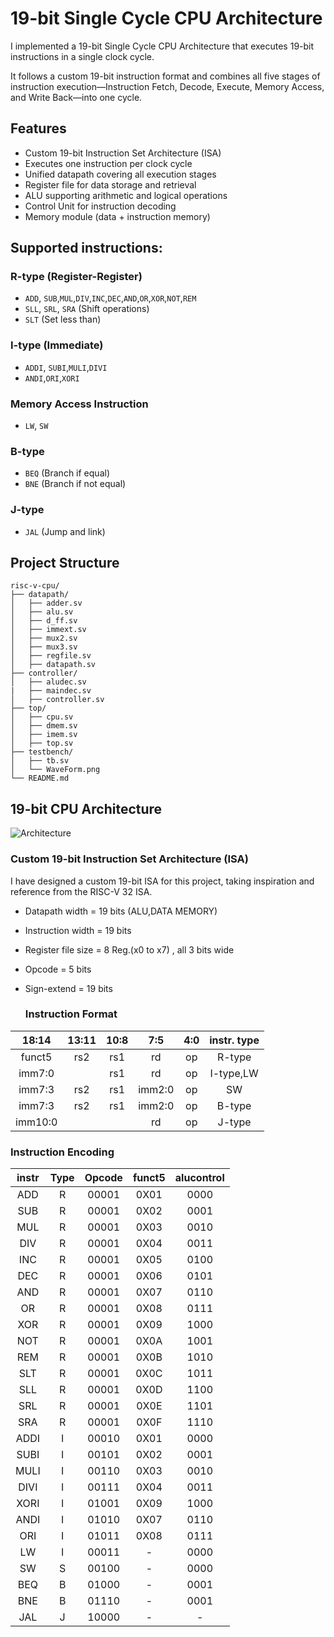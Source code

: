 # 19-bit Single Cycle CPU Architecture

I implemented a 19-bit Single Cycle CPU Architecture that executes 19-bit instructions in a single clock cycle.

It follows a custom 19-bit instruction format and combines all five stages of instruction execution—Instruction Fetch, Decode, Execute, Memory Access, and Write Back—into one cycle.

## Features

- Custom 19-bit Instruction Set Architecture (ISA)
- Executes one instruction per clock cycle
- Unified datapath covering all execution stages
- Register file for data storage and retrieval
- ALU supporting arithmetic and logical operations
- Control Unit for instruction decoding
- Memory module (data + instruction memory)

## Supported instructions:

### R-type (Register-Register)
- `ADD`, `SUB`,`MUL`,`DIV`,`INC`,`DEC`,`AND`,`OR`,`XOR`,`NOT`,`REM`
- `SLL`, `SRL`, `SRA` (Shift operations)
- `SLT` (Set less than)

### I-type (Immediate)
- `ADDI`, `SUBI`,`MULI`,`DIVI`
- `ANDI`,`ORI`,`XORI`

### Memory Access Instruction
- `LW`, `SW`

### B-type 
- `BEQ` (Branch if equal)
- `BNE` (Branch if not equal)

### J-type 
- `JAL` (Jump and link)

## Project Structure

```
risc-v-cpu/
├── datapath/
│   ├── adder.sv                  
│   ├── alu.sv          
│   ├── d_ff.sv          
│   ├── immext.sv            
│   ├── mux2.sv          
│   ├── mux3.sv 
│   ├── regfile.sv  
│   ├── datapath.sv             
├── controller/
│   ├── aludec.sv              
|   ├── maindec.sv                  
│   ├── controller.sv
├── top/
│   ├── cpu.sv                 
│   ├── dmem.sv       
│   ├── imem.sv        
│   ├── top.sv                   
├── testbench/
│   ├── tb.sv   
│   └── WaveForm.png            
└── README.md
```

## 19-bit CPU Architecture 

![Architecture](https://github.com/user-attachments/assets/9d87ddee-c520-4350-9506-08babcf39a7f)

### Custom 19-bit Instruction Set Architecture (ISA)

I have designed a custom 19-bit ISA for this project, taking inspiration and reference from the RISC-V 32 ISA.

- Datapath width = 19 bits (ALU,DATA MEMORY)
- Instruction width = 19 bits
- Register file size = 8 Reg.(x0 to x7) , all 3 bits wide
- Opcode = 5 bits
- Sign-extend = 19 bits

  ### Instruction Format 

|   18:14  |   13:11  |   10:8   |   7:5   | 4:0     |  instr. type |
|:--------:|:--------:|:--------:|:-------:|:-------:|:------------:|
| funct5   | rs2      | rs1      |    rd   |   op    |   R-type     |
| imm7:0   |          |   rs1    |   rd    |   op    |   I-type,LW  |
|  imm7:3  |  rs2     |   rs1    |  imm2:0 |   op    |   SW         |
|  imm7:3  |  rs2     |   rs1    |  imm2:0 |   op    |   B-type     |
|  imm10:0 |          |          |    rd   |   op    |   J-type     |

### Instruction Encoding

|   instr  |   Type   |   Opcode | funct5  |alucontrol|  
|:--------:|:--------:|:--------:|:-------:|:--------:|
|    ADD   |   R      |   00001  |   0X01  |    0000  |   
|    SUB   |    R     |   00001  |   0X02  |    0001  | 
|    MUL   |    R     |   00001  |   0X03  |    0010  |  
|    DIV   |    R     |   00001  |   0X04  |    0011  |   
|    INC   |    R     |   00001  |   0X05  |    0100  |  
|    DEC   |    R     |   00001  |   0X06  |    0101  |
|    AND   |    R     |   00001  |   0X07  |    0110  |
|    OR    |    R     |   00001  |   0X08  |    0111  |
|    XOR   |    R     |   00001  |   0X09  |    1000  |
|    NOT   |    R     |   00001  |   0X0A  |    1001  |
|    REM   |    R     |   00001  |   0X0B  |    1010  |
|    SLT   |    R     |   00001  |   0X0C  |    1011  |
|    SLL   |    R     |   00001  |   0X0D  |    1100  |
|    SRL   |    R     |   00001  |   0X0E  |    1101  |
|    SRA   |    R     |   00001  |   0X0F  |    1110  |
|   ADDI   |    I     |   00010  |   0X01  |    0000  |
|   SUBI   |    I     |   00101  |   0X02  |    0001  |
|   MULI   |    I     |   00110  |   0X03  |    0010  |
|   DIVI   |    I     |   00111  |   0X04  |    0011  |
|   XORI   |    I     |   01001  |   0X09  |    1000  |
|   ANDI   |    I     |   01010  |   0X07  |    0110  |
|   ORI    |    I     |   01011  |   0X08  |    0111  |
|    LW    |    I     |   00011  |   -     |    0000  |
|    SW    |    S     |   00100  |   -     |    0000  |
|   BEQ    |    B     |   01000  |   -     |    0001  |
|   BNE    |    B     |   01110  |   -     |    0001  |
|   JAL    |    J     |   10000  |   -     |     -    |
